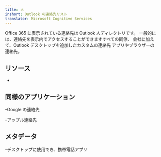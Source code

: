 ```yaml
---
title: 人
inshort: Outlook の連絡先リスト
translator: Microsoft Cognitive Services
---
```


Office 365 に表示されている連絡先は Outlook 人ディレクトリです。
一般的には、連絡先を表示内でアクセスすることができますすべての同僚、
会社に加えて、Outlook デスクトップを追加したカスタムの連絡先
アプリやブラウザーの連絡先。

リソース
---------

-

同様のアプリケーション
--------------------

-Google の連絡先

-アップル連絡先

メタデータ
--------

-デスクトップに使用でき、携帯電話アプリ

